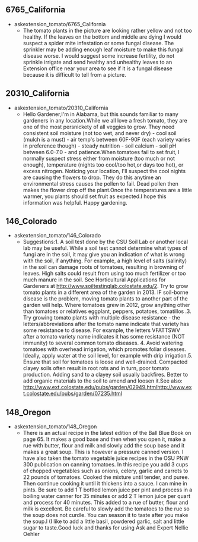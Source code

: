 ## 6765_California
* askextension_tomato/6765_California
  - The tomato plants in the picture are looking rather yellow and not too healthy. If the leaves on the bottom and middle are dying I would suspect a spider mite infestation or some fungal disease. The sprinkler may be adding enough leaf moisture to make this fungal disease worse. I would suggest some increase fertility, do not sprinkle irrigate and send healthy and unhealthy leaves to an Extension office near your area to see if it is a fungal disease because it is difficult to tell from a picture.
    
## 20310_California
* askextension_tomato/20310_California
  - Hello Gardener,I'm in Alabama, but this sounds familiar to many gardeners in any location.While we all love a fresh tomato, they are one of the most persnickety of all veggies to grow. They need consistent soil moisture (not too wet, and never dry) - cool soil (mulch is a must) - air temp's between 60F-90F (each variety varies in preference though) - steady nutrition - soil calcium - soil pH between 6.0-7.0 - and patience.When tomatoes fail to set fruit, I normally suspect stress either from moisture (too much or not enough), temperature (nights too cool/too hot,or days too hot), or excess nitrogen. Noticing your location, I'll suspect the cool nights are causing the flowers to drop. They do this anytime an environmental stress causes the pollen to fail. Dead pollen then makes the flower drop off the plant.Once the temperatures are a little warmer, you plants should set fruit as expected.I hope this information was helpful. Happy gardening.
  
## 146_Colorado
* askextension_tomato/146_Colorado
  - Suggestions:1.   A soil test done by the CSU Soil Lab or another local lab may be useful. While a soil test cannot determine what types of fungi are in the soil, it may give you an indication of what is wrong with the soil, if anything.  For example, a high level of salts (salinity) in the soil can damage roots of tomatoes, resulting in browning of leaves.  High salts could result from using too much fertilizer or too much manure in the soil.       See Horticultural Applications for Gardeners at http://www.soiltestinglab.colostate.edu/2. Try to grow tomato plants in a different area of the garden in 2013.   IF soil-borne disease is the problem, moving tomato plants to another part of the garden will help.  Where tomatoes grew in 2012, grow anything other than tomatoes or relatives eggplant, peppers, potatoes, tomatillos .3. Try growing tomato plants with multiple disease resistance - the letters/abbreviations after the tomato name indicate that variety has some resistance to disease.     For example, the letters VFATTSWV after a tomato variety name indicates it has some resistance (NOT immunity) to several common tomato diseases. 4. Avoid watering tomatoes with overhead irrigation, which promotes foliar diseases.   Ideally, apply water at the soil level, for example with drip irrigation.5. Ensure that soil for tomatoes is loose and well-drained.   Compacted clayey soils often result in root rots and in turn, poor tomato production.   Adding sand to a clayey soil usually backfires.   Better to add organic materials to the soil to amend and loosen it.See also: http://www.ext.colostate.edu/pubs/garden/02949.htmlhttp://www.ext.colostate.edu/pubs/garden/07235.html
    
## 148_Oregon
* askextension_tomato/148_Oregon
  - There is an actual recipe in the latest edition of the Ball Blue Book on page 65.  It makes a good base and then when you open it, make a rue with butter, flour and milk and slowly add the soup base and it makes a great soup.  This is however  a pressure canned version.  I have also taken the tomato vegetable juice recipes in the OSU PNW 300 publication on canning tomatoes.  In this recipe you add  3 cups of  chopped vegetables such as onions, celery, garlic and carrots to 22 pounds of tomatoes.  Cooked the mixture until tender, and puree.  Then continue cooking it until it thickens into  a sauce.  I can mine in pints.  Be sure to  add 1 T bottled lemon juice per pint and process in a boiling water canner for 35 minutes  or add 2 T lemon juice per quart and process for 40 minutes.  This added to a rue of butter, flour and milk is excellent.  Be careful to slowly add the tomatoes to the rue so the soup does not curdle.  You can season it to taste after you make the soup.l  (I like to add a little basil, powdered garlic, salt and little sugar to taste.Good luck and thanks for using Ask and Expert Nellie Oehler
  